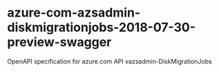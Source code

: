 # azure-com-azsadmin-diskmigrationjobs-2018-07-30-preview-swagger
OpenAPI specification for azure.com API vazsadmin-DiskMigrationJobs
